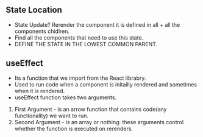 ## State Location 

- State Update? Rerender the component it is defined in all + all the components chidlren.
- Find all the components that need to use this state.
- DEFINE THE STATE IN THE LOWEST COMMON PARENT.

## useEffect

- Its a function that we import from the React librabry.
- Used to run code when a component is initailly rendered and sometimes when it is rendered.
- useEffect function takes two arguments.
1. First Argument - is an arrow function that contains code(any functionality) we want to run.
2. Second Argument - is an array or nothing: these arguments control whether the function is executed on rerenders.